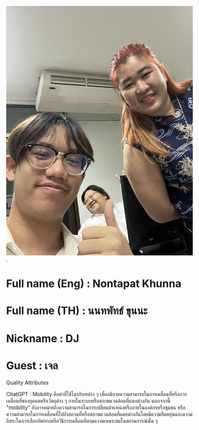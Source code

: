![image](651310016.jpg).
# Full name (Eng) : Nontapat Khunna

# Full name (TH) : นนทพัทธ์ ขุนนะ

# Nickname : DJ

# Guest : เจล

Quality Attributes
  
  ChatGPT  : Mobility คือคำที่ใช้ในบริบทต่าง ๆ เพื่ออธิบายความสามารถในการเคลื่อนที่หรือการเคลื่อนที่ของบุคคลหรือวัตถุต่าง ๆ ภายในระบบหรือสภาพแวดล้อมที่แตกต่างกัน นอกจากนี้ "mobility" ยังอาจหมายถึงความสามารถในการเปลี่ยนตำแหน่งหรือภายในองค์กรหรือชุมชน หรือความสามารถในการเคลื่อนที่ไปยังสถานที่หรือสภาพแวดล้อมที่แตกต่างกันโดยมีความยืดหยุ่นและความอิสระในการเลือกทิศทางหรือวิธีการเคลื่อนที่ตามความเหมาะสมในสถานการณ์นั้น ๆ
